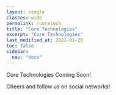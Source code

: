 ```yaml
---
layout: single
classes: wide
permalink: /coretech
title: "Core Technologies"
excerpt: "Core Technologies"
last_modified_at: 2021-01-20
toc: false
sidebar:
  nav: "docs"
---
```


Core Technologies Coming Soon!

Cheers and follow us on social networks!
